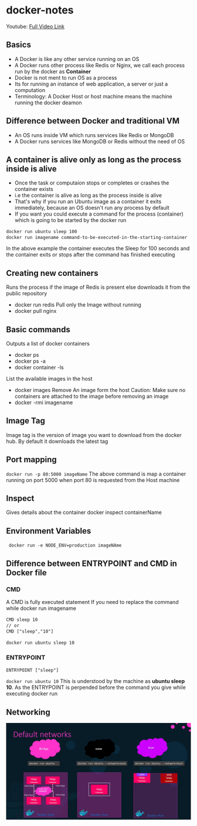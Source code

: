 # docker-notes

Youtube: [Full Video Link](https://www.youtube.com/watch?v=fqMOX6JJhGo)
## Basics
- A Docker is like any other service running on an OS
- A Docker runs other process like Redis or Nginx, we call each process run by the docker as **Container**
- Docker is not ment to run OS as a process
- Its for running an instance of web application, a server or just a computation
- Terminology: A Docker Host or host machine means the machine running the docker deamon

## Difference between Docker and traditional VM
- An OS runs inside VM which runs services like Redis or MongoDB
- A Docker runs services like MongoDB or Redis without the need of OS

## A container is alive only as long as the process inside is alive
- Once the task or computaion stops or completes or crashes the container exists
- i.e the container is alive as long as the process inside is alive
- That's why if you run an Ubuntu image as a container it exits immediately, because an OS doesn't run any process by default
- If you want you could execute a command for the process (container) which is going to be started by the docker run
```
docker run ubuntu sleep 100
docker run imagename command-to-be-executed-in-the-starting-container
```
In the above example the container executes the Sleep for 100 seconds and the container exits or stops after the command has finished executing

## Creating new containers
Runs the process if the image of Redis is present else downloads it from the public repository
- docker run redis
Pull only the Image without running
- docker pull nginx

## Basic commands
Outputs a list of docker containers
- docker ps
- docker ps -a
- docker container -ls

List the available images in the host
- docker images
Remove An image form the host
Caution: Make sure no containers are attached to the image before removing an image
- docker -rmi imagename

## Image Tag
Image tag is the version of image you want to download from the docker hub. By default it downloads the latest tag

## Port mapping
`docker run -p 80:5000 imageName`
The above command is map a container running on port 5000 when port 80 is requested from the Host machine

## Inspect
Gives details about the container
docker inspect containerName

## Environment Variables
` docker run -e NODE_ENV=production imageNAme`

## Difference between ENTRYPOINT and CMD in Docker file
### CMD
A CMD is fully executed statement
If you need to replace the command while docker run imagename
```
CMD sleep 10
// or
CMD ["sleep","10"]
```

`docker run ubuntu sleep 10`

### ENTRYPOINT
```
ENTRYPOINT ["sleep"]
```
`docker run ubuntu 10`
This is understood by the machine as **ubuntu sleep 10**. As the ENTRYPOINT is perpended before the command you give while executing docker run

## Networking
![networking in docker](https://github.com/ashiqsultan/docker-notes/raw/master/docker-networks.png)

